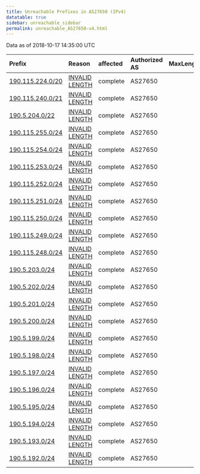 ```yaml
---
title: Unreachable Prefixes in AS27650 (IPv4)
datatable: true
sidebar: unreachable_sidebar
permalink: unreachable_AS27650-v4.html
---
```


Data as of 2018-10-17 14:35:00 UTC


<div class="datatable-begin"></div>

| Prefix                                                     | Reason                                                                                                     | affected   | Authorized AS   |   MaxLength | Anchor                                         |   unreachable /24s |
|:-----------------------------------------------------------|:-----------------------------------------------------------------------------------------------------------|:-----------|:----------------|------------:|:-----------------------------------------------|-------------------:|
| [190.115.224.0/20](https://stat.ripe.net/190.115.224.0/20) | [INVALID LENGTH](https://rpki-validator.ripe.net/announcement-preview?asn=AS27650&prefix=190.115.224.0/20) | complete   | AS27650         |          19 | [LACNIC](unreachable_LACNIC_RPKI_Root-v4.html) |                 16 |
| [190.115.240.0/21](https://stat.ripe.net/190.115.240.0/21) | [INVALID LENGTH](https://rpki-validator.ripe.net/announcement-preview?asn=AS27650&prefix=190.115.240.0/21) | complete   | AS27650         |          19 | [LACNIC](unreachable_LACNIC_RPKI_Root-v4.html) |                  8 |
| [190.5.204.0/22](https://stat.ripe.net/190.5.204.0/22)     | [INVALID LENGTH](https://rpki-validator.ripe.net/announcement-preview?asn=AS27650&prefix=190.5.204.0/22)   | complete   | AS27650         |          20 | [LACNIC](unreachable_LACNIC_RPKI_Root-v4.html) |                  4 |
| [190.115.255.0/24](https://stat.ripe.net/190.115.255.0/24) | [INVALID LENGTH](https://rpki-validator.ripe.net/announcement-preview?asn=AS27650&prefix=190.115.255.0/24) | complete   | AS27650         |          19 | [LACNIC](unreachable_LACNIC_RPKI_Root-v4.html) |                  1 |
| [190.115.254.0/24](https://stat.ripe.net/190.115.254.0/24) | [INVALID LENGTH](https://rpki-validator.ripe.net/announcement-preview?asn=AS27650&prefix=190.115.254.0/24) | complete   | AS27650         |          19 | [LACNIC](unreachable_LACNIC_RPKI_Root-v4.html) |                  1 |
| [190.115.253.0/24](https://stat.ripe.net/190.115.253.0/24) | [INVALID LENGTH](https://rpki-validator.ripe.net/announcement-preview?asn=AS27650&prefix=190.115.253.0/24) | complete   | AS27650         |          19 | [LACNIC](unreachable_LACNIC_RPKI_Root-v4.html) |                  1 |
| [190.115.252.0/24](https://stat.ripe.net/190.115.252.0/24) | [INVALID LENGTH](https://rpki-validator.ripe.net/announcement-preview?asn=AS27650&prefix=190.115.252.0/24) | complete   | AS27650         |          19 | [LACNIC](unreachable_LACNIC_RPKI_Root-v4.html) |                  1 |
| [190.115.251.0/24](https://stat.ripe.net/190.115.251.0/24) | [INVALID LENGTH](https://rpki-validator.ripe.net/announcement-preview?asn=AS27650&prefix=190.115.251.0/24) | complete   | AS27650         |          19 | [LACNIC](unreachable_LACNIC_RPKI_Root-v4.html) |                  1 |
| [190.115.250.0/24](https://stat.ripe.net/190.115.250.0/24) | [INVALID LENGTH](https://rpki-validator.ripe.net/announcement-preview?asn=AS27650&prefix=190.115.250.0/24) | complete   | AS27650         |          19 | [LACNIC](unreachable_LACNIC_RPKI_Root-v4.html) |                  1 |
| [190.115.249.0/24](https://stat.ripe.net/190.115.249.0/24) | [INVALID LENGTH](https://rpki-validator.ripe.net/announcement-preview?asn=AS27650&prefix=190.115.249.0/24) | complete   | AS27650         |          19 | [LACNIC](unreachable_LACNIC_RPKI_Root-v4.html) |                  1 |
| [190.115.248.0/24](https://stat.ripe.net/190.115.248.0/24) | [INVALID LENGTH](https://rpki-validator.ripe.net/announcement-preview?asn=AS27650&prefix=190.115.248.0/24) | complete   | AS27650         |          19 | [LACNIC](unreachable_LACNIC_RPKI_Root-v4.html) |                  1 |
| [190.5.203.0/24](https://stat.ripe.net/190.5.203.0/24)     | [INVALID LENGTH](https://rpki-validator.ripe.net/announcement-preview?asn=AS27650&prefix=190.5.203.0/24)   | complete   | AS27650         |          20 | [LACNIC](unreachable_LACNIC_RPKI_Root-v4.html) |                  1 |
| [190.5.202.0/24](https://stat.ripe.net/190.5.202.0/24)     | [INVALID LENGTH](https://rpki-validator.ripe.net/announcement-preview?asn=AS27650&prefix=190.5.202.0/24)   | complete   | AS27650         |          20 | [LACNIC](unreachable_LACNIC_RPKI_Root-v4.html) |                  1 |
| [190.5.201.0/24](https://stat.ripe.net/190.5.201.0/24)     | [INVALID LENGTH](https://rpki-validator.ripe.net/announcement-preview?asn=AS27650&prefix=190.5.201.0/24)   | complete   | AS27650         |          20 | [LACNIC](unreachable_LACNIC_RPKI_Root-v4.html) |                  1 |
| [190.5.200.0/24](https://stat.ripe.net/190.5.200.0/24)     | [INVALID LENGTH](https://rpki-validator.ripe.net/announcement-preview?asn=AS27650&prefix=190.5.200.0/24)   | complete   | AS27650         |          20 | [LACNIC](unreachable_LACNIC_RPKI_Root-v4.html) |                  1 |
| [190.5.199.0/24](https://stat.ripe.net/190.5.199.0/24)     | [INVALID LENGTH](https://rpki-validator.ripe.net/announcement-preview?asn=AS27650&prefix=190.5.199.0/24)   | complete   | AS27650         |          20 | [LACNIC](unreachable_LACNIC_RPKI_Root-v4.html) |                  1 |
| [190.5.198.0/24](https://stat.ripe.net/190.5.198.0/24)     | [INVALID LENGTH](https://rpki-validator.ripe.net/announcement-preview?asn=AS27650&prefix=190.5.198.0/24)   | complete   | AS27650         |          20 | [LACNIC](unreachable_LACNIC_RPKI_Root-v4.html) |                  1 |
| [190.5.197.0/24](https://stat.ripe.net/190.5.197.0/24)     | [INVALID LENGTH](https://rpki-validator.ripe.net/announcement-preview?asn=AS27650&prefix=190.5.197.0/24)   | complete   | AS27650         |          20 | [LACNIC](unreachable_LACNIC_RPKI_Root-v4.html) |                  1 |
| [190.5.196.0/24](https://stat.ripe.net/190.5.196.0/24)     | [INVALID LENGTH](https://rpki-validator.ripe.net/announcement-preview?asn=AS27650&prefix=190.5.196.0/24)   | complete   | AS27650         |          20 | [LACNIC](unreachable_LACNIC_RPKI_Root-v4.html) |                  1 |
| [190.5.195.0/24](https://stat.ripe.net/190.5.195.0/24)     | [INVALID LENGTH](https://rpki-validator.ripe.net/announcement-preview?asn=AS27650&prefix=190.5.195.0/24)   | complete   | AS27650         |          20 | [LACNIC](unreachable_LACNIC_RPKI_Root-v4.html) |                  1 |
| [190.5.194.0/24](https://stat.ripe.net/190.5.194.0/24)     | [INVALID LENGTH](https://rpki-validator.ripe.net/announcement-preview?asn=AS27650&prefix=190.5.194.0/24)   | complete   | AS27650         |          20 | [LACNIC](unreachable_LACNIC_RPKI_Root-v4.html) |                  1 |
| [190.5.193.0/24](https://stat.ripe.net/190.5.193.0/24)     | [INVALID LENGTH](https://rpki-validator.ripe.net/announcement-preview?asn=AS27650&prefix=190.5.193.0/24)   | complete   | AS27650         |          20 | [LACNIC](unreachable_LACNIC_RPKI_Root-v4.html) |                  1 |
| [190.5.192.0/24](https://stat.ripe.net/190.5.192.0/24)     | [INVALID LENGTH](https://rpki-validator.ripe.net/announcement-preview?asn=AS27650&prefix=190.5.192.0/24)   | complete   | AS27650         |          20 | [LACNIC](unreachable_LACNIC_RPKI_Root-v4.html) |                  1 |

<div class="datatable-end"></div>